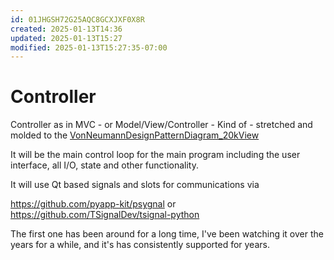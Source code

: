 ```yaml
---
id: 01JHGSH72G25AQC8GCXJXF0X8R
created: 2025-01-13T14:36
updated: 2025-01-13T15:27
modified: 2025-01-13T15:27:35-07:00
---
```

# Controller

Controller as in MVC - or Model/View/Controller - Kind of - stretched and molded to the [VonNeumannDesignPatternDiagram_20kView](VonNeumannDesignPatternDiagram_20kView.drawio)

It will be the main control loop for the main program including the user interface, all I/O, state and other functionality.

It will use Qt based signals and slots for communications via 

https://github.com/pyapp-kit/psygnal or
https://github.com/TSignalDev/tsignal-python

The first one has been around for a long time, I've been watching it over the years for a while, and it's has consistently supported for years.